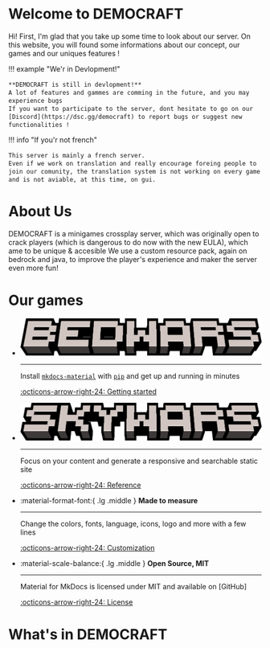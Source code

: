 # Welcome to DEMOCRAFT
Hi! First, I'm glad that you take up some time to look about our server. On this website, you will found some informations about our concept, our games and our uniques features !

!!! example "We'r in Devlopment!"

    **DEMOCRAFT is still in devlopment!**
    A lot of features and gammes are comming in the future, and you may experience bugs
    If you want to participate to the server, dont hesitate to go on our [Discord](https://dsc.gg/democraft) to report bugs or suggest new functionalities !

!!! info "If you'r not french"

    This server is mainly a french server.
    Even if we work on translation and really encourage foreing people to join our comunity, the translation system is not working on every game and is not aviable, at this time, on gui.
 
# About Us
DEMOCRAFT is a minigames crossplay server, which was originally open to crack players (which is dangerous to do now with the new EULA), which ame to be unique & accesible
We use a custom resource pack, again on bedrock and java, to improve the player's experience and maker the server even more fun!

# Our games
<div class="grid cards" markdown>

-   ![Image title](https://raw.githubusercontent.com/democraftmc/cubed-doc/main/docs/img/bedwars.png)

    ---

    Install [`mkdocs-material`](#) with [`pip`](#) and get up
    and running in minutes

    [:octicons-arrow-right-24: Getting started](#)

-   ![Image title](https://raw.githubusercontent.com/democraftmc/cubed-doc/main/docs/img/skywars.png)

    ---

    Focus on your content and generate a responsive and searchable static site

    [:octicons-arrow-right-24: Reference](#)

-   :material-format-font:{ .lg .middle } __Made to measure__

    ---

    Change the colors, fonts, language, icons, logo and more with a few lines

    [:octicons-arrow-right-24: Customization](#)

-   :material-scale-balance:{ .lg .middle } __Open Source, MIT__

    ---

    Material for MkDocs is licensed under MIT and available on [GitHub]

    [:octicons-arrow-right-24: License](#)

</div>

# What's in DEMOCRAFT
